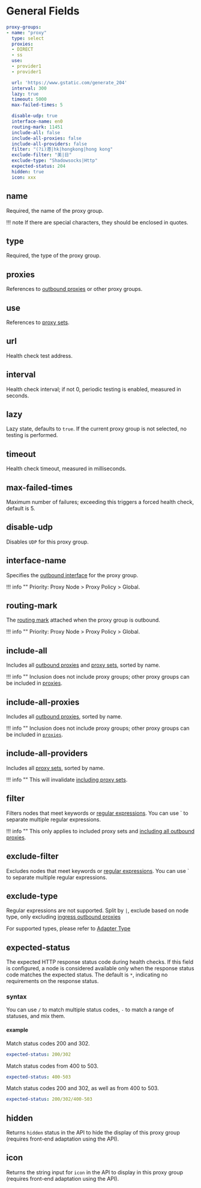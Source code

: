 # General Fields

```{.yaml linenums="1"}
proxy-groups:
- name: "proxy"
  type: select
  proxies:
  - DIRECT
  - ss
  use:
  - provider1
  - provider1

  url: 'https://www.gstatic.com/generate_204'
  interval: 300
  lazy: true
  timeout: 5000
  max-failed-times: 5

  disable-udp: true
  interface-name: en0
  routing-mark: 11451
  include-all: false
  include-all-proxies: false
  include-all-providers: false
  filter: "(?i)港|hk|hongkong|hong kong"
  exclude-filter: "美|日"
  exclude-type: "Shadowsocks|Http"
  expected-status: 204
  hidden: true
  icon: xxx
```

## name

Required, the name of the proxy group.

!!! note
    If there are special characters, they should be enclosed in quotes.

## type

Required, the type of the proxy group.

## proxies

References to [outbound proxies](../proxies/index.md) or other proxy groups.

## use

References to [proxy sets](../proxy-providers/index.md).

## url

Health check test address.

## interval

Health check interval; if not 0, periodic testing is enabled, measured in seconds.

## lazy

Lazy state, defaults to `true`. If the current proxy group is not selected, no testing is performed.

## timeout

Health check timeout, measured in milliseconds.

## max-failed-times

Maximum number of failures; exceeding this triggers a forced health check, default is 5.

## disable-udp

Disables `UDP` for this proxy group.

## interface-name

Specifies the [outbound interface](../general.md#outbound-interface) for the proxy group.

!!! info ""
    Priority: Proxy Node > Proxy Policy > Global.

## routing-mark

The [routing mark](../general.md#routing-mark) attached when the proxy group is outbound.

!!! info ""
    Priority: Proxy Node > Proxy Policy > Global.

## include-all

Includes all [outbound proxies](../proxies/index.md) and [proxy sets](../proxy-providers/index.md), sorted by name.

!!! info ""
    Inclusion does not include proxy groups; other proxy groups can be included in [proxies](./index.md#proxies).

## include-all-proxies

Includes all [outbound proxies](../proxies/index.md), sorted by name.

!!! info ""
    Inclusion does not include proxy groups; other proxy groups can be included in [`proxies`](./index.md#proxies).

## include-all-providers

Includes all [proxy sets](../proxy-providers/index.md), sorted by name.

!!! info ""
    This will invalidate [including proxy sets](./index.md#use).

## filter

Filters nodes that meet keywords or [regular expressions](https://github.com/ziishaned/learn-regex/blob/master/translations/README-cn.md). You can use ` to separate multiple regular expressions.

!!! info ""
    This only applies to included proxy sets and [including all outbound proxies](./index.md#include-all-proxies).

## exclude-filter

Excludes nodes that meet keywords or [regular expressions](https://github.com/ziishaned/learn-regex/blob/master/translations/README-cn.md). You can use ` to separate multiple regular expressions.

## exclude-type

Regular expressions are not supported. Split by `|`, exclude based on node type, only excluding [ingress outbound proxies](#proxies)

For supported types, please refer to [Adapter Type](https://github.com/MetaCubeX/mihomo/blob/fbead56ec97ae93f904f4476df1741af718c9c2a/constant/adapters.go#L18-L45)

## expected-status

The expected HTTP response status code during health checks. If this field is configured, a node is considered available only when the response status code matches the expected status. The default is `*`, indicating no requirements on the response status.

### syntax

You can use `/` to match multiple status codes, `-` to match a range of statuses, and mix them.

#### example

Match status codes 200 and 302.

```{.yaml linenums="1"}
expected-status: 200/302
```

Match status codes from 400 to 503.

```{.yaml linenums="1"}
expected-status: 400-503
```

Match status codes 200 and 302, as well as from 400 to 503.

```{.yaml linenums="1"}
expected-status: 200/302/400-503
```

## hidden

Returns `hidden` status in the API to hide the display of this proxy group (requires front-end adaptation using the API).

## icon

Returns the string input for `icon` in the API to display in this proxy group (requires front-end adaptation using the API).